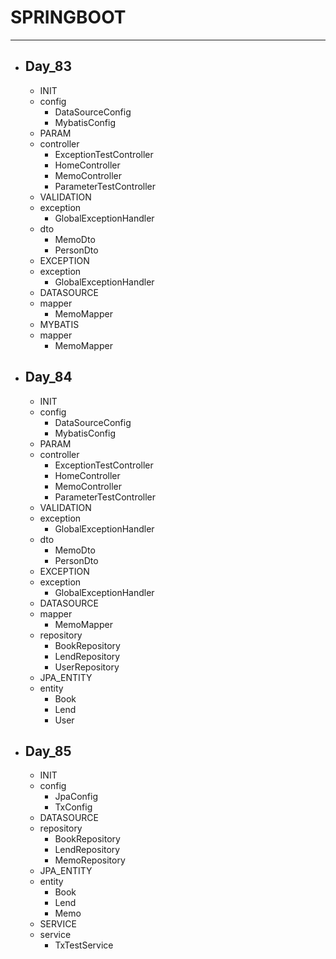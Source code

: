 # SPRINGBOOT
---


- ## Day_83
    - INIT
    - config
        - DataSourceConfig
        - MybatisConfig
    - PARAM
    - controller
        - ExceptionTestController
        - HomeController
        - MemoController
        - ParameterTestController
    - VALIDATION
    - exception
        - GlobalExceptionHandler
    - dto
        - MemoDto
        - PersonDto
    - EXCEPTION
    - exception
        - GlobalExceptionHandler
    - DATASOURCE
    - mapper
        - MemoMapper
    - MYBATIS
    - mapper
        - MemoMapper

- ## Day_84     
    - INIT
    - config
        - DataSourceConfig
        - MybatisConfig
    - PARAM
    - controller
        - ExceptionTestController
        - HomeController
        - MemoController
        - ParameterTestController
    - VALIDATION
    - exception
        - GlobalExceptionHandler
    - dto
        - MemoDto
        - PersonDto
    - EXCEPTION
    - exception
        - GlobalExceptionHandler
    - DATASOURCE
    - mapper
        - MemoMapper
    - repository
        - BookRepository
        - LendRepository
        - UserRepository
    - JPA_ENTITY
    - entity
        - Book
        - Lend
        - User

- ## Day_85
    - INIT
    - config
        - JpaConfig
        - TxConfig
    - DATASOURCE
    - repository
        - BookRepository
        - LendRepository
        - MemoRepository
    - JPA_ENTITY
    - entity
        - Book
        - Lend
        - Memo
    - SERVICE
    - service
        - TxTestService